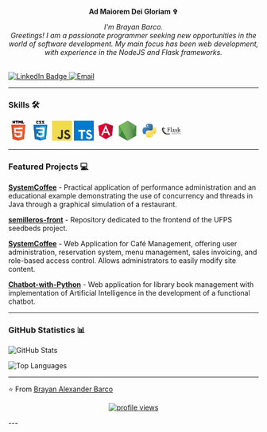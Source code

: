 <p align="center" dir="auto">
   <strong>Ad Maiorem Dei Gloriam ✞</strong>
</p>

<p align="center" dir="auto">
    <i> I'm Brayan Barco.<br>
Greetings! I am a passionate programmer seeking new opportunities in the world of software development. My main focus has been web development, with experience in the NodeJS and Flask frameworks.<br>
    </i><br>
    

<a href="https://www.linkedin.com/in/brayanbarco/" target="_blank"><img src="https://camo.githubusercontent.com/73d7f9030632789d857cd7bb543d9cb9bada0672f246b6008258864452f17988/68747470733a2f2f696d672e736869656c64732e696f2f62616467652f4c696e6b6564496e2d626c75653f7374796c653d666f722d7468652d6261646765266c6f676f3d6c696e6b6564696e266c6f676f436f6c6f723d7768697465" alt="LinkedIn Badge" data-canonical-src="https://img.shields.io/badge/LinkedIn-blue?style=for-the-badge&amp;logo=linkedin&amp;logoColor=white" style="max-width: 100%;">    [<img src="https://img.shields.io/badge/Email-D14836?style=for-the-badge&logo=gmail&logoColor=white" alt="Email"/>](mailto:Alex.barco.maicol@gmail.com?subject=Asunto&body=Mensaje%20desde%20tu%20README)

</p>

---
### Skills 🛠️

<img title="HTML5" alt="HTML5" width="40px" src="https://raw.githubusercontent.com/github/explore/80688e429a7d4ef2fca1e82350fe8e3517d3494d/topics/html/html.png"> <img title="CSS3" alt="CSS3" width="40px" src="https://raw.githubusercontent.com/github/explore/80688e429a7d4ef2fca1e82350fe8e3517d3494d/topics/css/css.png"> <img title="JavaScript" alt="JavaScript" width="40px" src="https://raw.githubusercontent.com/github/explore/80688e429a7d4ef2fca1e82350fe8e3517d3494d/topics/javascript/javascript.png"> <img title="Typescript" alt="Typescript" width="40px" src="https://raw.githubusercontent.com/github/explore/80688e429a7d4ef2fca1e82350fe8e3517d3494d/topics/typescript/typescript.png"> <img title="Angular" alt="Angular" width="40px" src="https://raw.githubusercontent.com/github/explore/80688e429a7d4ef2fca1e82350fe8e3517d3494d/topics/angular/angular.png"> <img title="Node.js" alt="Node.js" width="40px" src="https://raw.githubusercontent.com/github/explore/80688e429a7d4ef2fca1e82350fe8e3517d3494d/topics/nodejs/nodejs.png"> <img title="Python" alt="Python" width="40px" src="https://raw.githubusercontent.com/github/explore/80688e429a7d4ef2fca1e82350fe8e3517d3494d/topics/python/python.png"> <img title="Flask" alt="Flask" width="40px" src="https://raw.githubusercontent.com/github/explore/80688e429a7d4ef2fca1e82350fe8e3517d3494d/topics/flask/flask.png">



---
### Featured Projects 💻

**[SystemCoffee](https://github.com/Barcodehub/BarkoManager)** - Practical application of performance administration and an educational example demonstrating the use of concurrency and threads in Java through a graphical simulation of a restaurant.

**[semilleros-front](https://github.com/angeldev07/semilleros-front)** - Repository dedicated to the frontend of the UFPS seedbeds project.

**[SystemCoffee](https://github.com/Barcodehub/CoffeeFlask)** - Web Application for Café Management, offering user administration, reservation system, menu management, sales invoicing, and role-based access control. Allows administrators to easily modify site content.

**[Chatbot-with-Python](https://github.com/Barcodehub/Chatbot-with-Python)** - Web application for library book management with implementation of Artificial Intelligence in the development of a functional chatbot.

---
### GitHub Statistics 📊

![GitHub Stats](https://github-readme-stats.vercel.app/api?username=Barcodehub&show_icons=true&theme=radical)

![Top Languages](https://github-readme-stats.vercel.app/api/top-langs/?username=Barcodehub&layout=compact&theme=radical)

---
⭐️ From [Brayan Alexander Barco](https://github.com/Barcodehub) 
<p align="center" dir="auto"> <a target="_blank" rel="noopener noreferrer nofollow" href="https://camo.githubusercontent.com/3544ccdba13079b38b5b3f096b026ac01a77d7263762f291c4c9160a9588a9fb/68747470733a2f2f6b6f6d617265762e636f6d2f67687076632f3f757365726e616d653d4a756c69616e526976657273266c6162656c3d50726f66696c65253230766965777326636f6c6f723d306537356236267374796c653d666c6174"><img src="https://camo.githubusercontent.com/3544ccdba13079b38b5b3f096b026ac01a77d7263762f291c4c9160a9588a9fb/68747470733a2f2f6b6f6d617265762e636f6d2f67687076632f3f757365726e616d653d4a756c69616e526976657273266c6162656c3d50726f66696c65253230766965777326636f6c6f723d306537356236267374796c653d666c6174" alt="profile views" data-canonical-src="https://komarev.com/ghpvc/?username=JulianRivers&amp;label=Profile%20views&amp;color=0e75b6&amp;style=flat" style="max-width: 100%;"></a>
</p>
---
